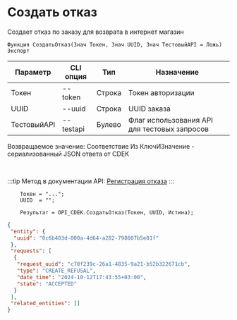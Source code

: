 ﻿---
sidebar_position: 7
---

# Создать отказ
 Создает отказ по заказу для возврата в интернет магазин



`Функция СоздатьОтказ(Знач Токен, Знач UUID, Знач ТестовыйAPI = Ложь) Экспорт`

  | Параметр | CLI опция | Тип | Назначение |
  |-|-|-|-|
  | Токен | --token | Строка | Токен авторизации |
  | UUID | --uuid | Строка | UUID заказа |
  | ТестовыйAPI | --testapi | Булево | Флаг использования API для тестовых запросов |

  
  Возвращаемое значение:   Соответствие Из КлючИЗначение - сериализованный JSON ответа от CDEK

<br/>

:::tip
Метод в документации API: [Регистрация отказа](https://api-docs.cdek.ru/55327658.html)
:::
<br/>


```bsl title="Пример кода"
    Токен = "...";
    UUID  = "";

    Результат = OPI_CDEK.СоздатьОтказ(Токен, UUID, Истина);
```
    



```json title="Результат"
{
 "entity": {
  "uuid": "0c6b403d-000a-4d64-a282-798607b5e01f"
 },
 "requests": [
  {
   "request_uuid": "c70f239c-26a1-4835-9a21-b52b322671cb",
   "type": "CREATE_REFUSAL",
   "date_time": "2024-10-12T17:43:55+03:00",
   "state": "ACCEPTED"
  }
 ],
 "related_entities": []
}
```
